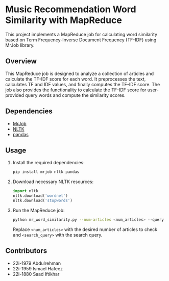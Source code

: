 # Music Recommendation Word Similarity with MapReduce

This project implements a MapReduce job for calculating word similarity based on Term Frequency-Inverse Document Frequency (TF-IDF) using MrJob library.

## Overview

This MapReduce job is designed to analyze a collection of articles and calculate the TF-IDF score for each word. It preprocesses the text, calculates TF and IDF values, and finally computes the TF-IDF score. The job also provides the functionality to calculate the TF-IDF score for user-provided query words and compute the similarity scores.

## Dependencies

- [MrJob](https://github.com/Yelp/mrjob)
- [NLTK](https://www.nltk.org/)
- [pandas](https://pandas.pydata.org/)

## Usage

1. Install the required dependencies:

    ```bash
    pip install mrjob nltk pandas
    ```

2. Download necessary NLTK resources:

    ```python
    import nltk
    nltk.download('wordnet')
    nltk.download('stopwords')
    ```

3. Run the MapReduce job:

    ```bash
    python mr_word_similarity.py --num-articles <num_articles> --query "<search_query>"
    ```

    Replace `<num_articles>` with the desired number of articles to check and `<search_query>` with the search query.

## Contributors

- 22i-1979 Abdulrehman
- 22i-1959 Ismael Hafeez
- 22i-1880 Saad Iftikhar
